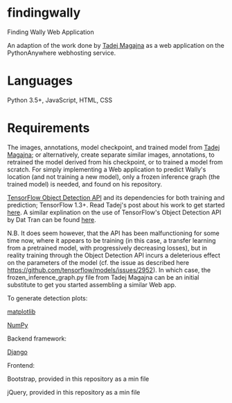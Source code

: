 # findingwally

Finding Wally Web Application

An adaption of the work done by [Tadej Magajna](https://github.com/tadejmagajna/HereIsWally) as a web application on the PythonAnywhere webhosting service.

# Languages

Python 3.5+, JavaScript, HTML, CSS

# Requirements

The images, annotations, model checkpoint, and trained model from [Tadej Magajna](https://github.com/tadejmagajna/HereIsWally); or alternatively, create separate similar images, annotations, to retrained the model derived from his checkpoint, or to trained a model from scratch. For simply implementing a Web application to predict Wally's location (and not training a new model), only a frozen inference graph (the trained model) is needed, and found on his repository.

[TensorFlow Object Detection API](https://github.com/tensorflow/models/blob/master/research/object_detection/g3doc/installation.md) and its dependencies for both training and prediction; TensorFlow 1.3+. Read Tadej's post about his work to get started [here](https://towardsdatascience.com/how-to-find-wally-neural-network-eddbb20b0b90). A similar explination on the use of TensorFlow's Object Detection API by Dat Tran can be found [here](https://towardsdatascience.com/how-to-train-your-own-object-detector-with-tensorflows-object-detector-api-bec72ecfe1d9).

N.B. It does seem however, that the API has been malfunctioning for some time now, where it appears to be training (in this case, a transfer learning from a pretrained model, with progressively decreasing losses), but in reality training through the Object Detection API incurs a deleterious effect on the parameters of the model (cf. the issue as described here https://github.com/tensorflow/models/issues/2952). In which case, the frozen_inference_graph.py file from Tadej Magajna can be an initial substitute to get you started assembling a similar Web app.

To generate detection plots:

[matplotlib](https://github.com/matplotlib/matplotlib)

[NumPy](https://github.com/numpy/numpy)

Backend framework:

[Django](https://github.com/django/django)

Frontend:

Bootstrap, provided in this repository as a min file

jQuery, provided in this repository as a min file
